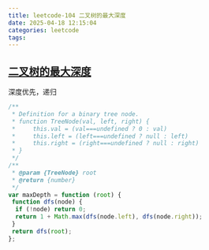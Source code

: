 ```yaml
---
title: leetcode-104 二叉树的最大深度
date: 2025-04-18 12:15:04
categories: leetcode
tags:
---
```


## [二叉树的最大深度](https://leetcode.cn/problems/maximum-depth-of-binary-tree/description/)

深度优先，递归

```js
/**
 * Definition for a binary tree node.
 * function TreeNode(val, left, right) {
 *     this.val = (val===undefined ? 0 : val)
 *     this.left = (left===undefined ? null : left)
 *     this.right = (right===undefined ? null : right)
 * }
 */
/**
 * @param {TreeNode} root
 * @return {number}
 */
var maxDepth = function (root) {
 function dfs(node) {
  if (!node) return 0;
  return 1 + Math.max(dfs(node.left), dfs(node.right));
 }
 return dfs(root);
};
```
